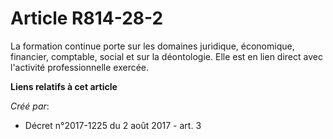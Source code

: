 # Article R814-28-2

La formation continue porte sur les domaines juridique, économique, financier, comptable, social et sur la déontologie. Elle
est en lien direct avec l'activité professionnelle exercée.

**Liens relatifs à cet article**

_Créé par_:

  - Décret n°2017-1225 du 2 août 2017 - art. 3
